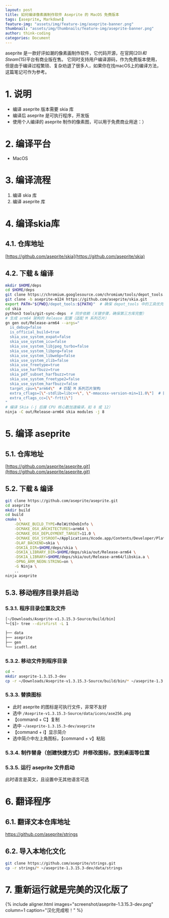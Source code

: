 ```yaml
---
layout: post
title: 如何编译像素画制作软件 Aseprite 的 MacOS 免费版本
tags: [aseprite, Markdown]
feature-img: "assets/img/feature-img/aseprite-banner.png"
thumbnail: "assets/img/thumbnails/feature-img/aseprite-banner.png"
author: think-coding
categories: Document
---
```

aseprite 是一款好评如潮的像素画制作软件，它代码开源，在官网($20)和Steam($15)平台有商业版在售。
它同时支持用户编译源码，作为免费版本使用，但是由于编译过程繁琐、复杂劝退了很多人，如果你在找macOS上的编译方法，这篇笔记可作为参考。

# 1. 说明
- 编译 aseprite 版本需要 skia 库
- 编译后 aseprite 是可执行程序，开发版
- 使用个人编译的 aseprite 制作的像素图，可以用于免费商业用途：）

# 2. 编译平台
- MacOS

# 3. 编译流程
1. 编译 skia 库
2. 编译 aseprite 库

# 4. 编译skia库
## 4.1. 仓库地址
[https://github.com/aseprite/skia](https://github.com/aseprite/skia)


## 4.2. 下载 & 编译
```bash
mkdir $HOME/deps
cd $HOME/deps
git clone https://chromium.googlesource.com/chromium/tools/depot_tools.git
git clone -b aseprite-m124 https://github.com/aseprite/skia.git
export PATH="${PWD}/depot_tools:${PATH}"  # 确保 depot_tools 中的工具优先使用
cd skia
python3 tools/git-sync-deps  # 同步依赖（关键步骤，确保第三方库完整）
# 生成 arm64 架构的 Release 配置（适配 M 系列芯片）
gn gen out/Release-arm64 --args="
  is_debug=false 
  is_official_build=true 
  skia_use_system_expat=false 
  skia_use_system_icu=false 
  skia_use_system_libjpeg_turbo=false 
  skia_use_system_libpng=false 
  skia_use_system_libwebp=false 
  skia_use_system_zlib=false 
  skia_use_freetype=true 
  skia_use_harfbuzz=true 
  skia_pdf_subset_harfbuzz=true 
  skia_use_system_freetype2=false 
  skia_use_system_harfbuzz=false 
  target_cpu=\"arm64\"  # 匹配 M 系列芯片架构
  extra_cflags=[\"-stdlib=libc++\", \"-mmacosx-version-min=11.0\"]  # 提升最低版本
  extra_cflags_cc=[\"-frtti\"]
"
# 编译 Skia（-j 后接 CPU 核心数加速编译，如 8 或 12）
ninja -C out/Release-arm64 skia modules -j 8
```

# 5. 编译 aseprite
## 5.1. 仓库地址
[https://github.com/aseprite/aseprite.git](https://github.com/aseprite/aseprite.git)

## 5.2. 下载 & 编译
```bash
git clone https://github.com/aseprite/aseprite.git
cd aseprite
mkdir build
cd build
cmake \
    -DCMAKE_BUILD_TYPE=RelWithDebInfo \
    -DCMAKE_OSX_ARCHITECTURES=arm64 \
    -DCMAKE_OSX_DEPLOYMENT_TARGET=11.0 \
    -DCMAKE_OSX_SYSROOT=/Applications/Xcode.app/Contents/Developer/Platforms/MacOSX.platform/Developer/SDKs/MacOSX.sdk \
    -DLAF_BACKEND=skia \
    -DSKIA_DIR=$HOME/deps/skia \
    -DSKIA_LIBRARY_DIR=$HOME/deps/skia/out/Release-arm64 \
    -DSKIA_LIBRARY=$HOME/deps/skia/out/Release-arm64/libskia.a \
    -DPNG_ARM_NEON:STRING=on \
    -G Ninja \
    ..
ninja aseprite
```

## 5.3. 移动程序目录并启动
### 5.3.1. 程序目录位置及文件
```bash
[~/Downloads/Aseprite-v1.3.15.3-Source/build/bin] 
└─[$]> tree --dirsfirst -L 1

├── data
├── aseprite
├── gen
└── icudtl.dat
```

### 5.3.2. 移动文件到程序目录
```bash
cd ~
mkdir aseprite-1.3.15.3-dev
cp -r ~/Downloads/Aseprite-v1.3.15.3-Source/build/bin/* ~/aseprite-1.3.15.3-dev/
```

### 5.3.3. 替换图标
- 此时 aseprite 的图标是可执行文件，非常不友好
- 选中 `/Aseprite-v1.3.15.3-Source/data/icons/ase256.png`
- 【command + C】复制
- 选中 `~/aseprite-1.3.15.3-dev/aseprite`
- 【command + i】显示简介
- 选中简介中左上角图标，【command + v】粘贴

### 5.3.4. 制作替身（创建快捷方式）并修改图标，放到桌面等位置

### 5.3.5. 运行 aseprite 文件启动
此时语言是英文，且设置中无其他语言可选

# 6. 翻译程序
## 6.1. 翻译文本仓库地址
https://github.com/aseprite/strings

## 6.2. 导入本地化文化
```bash
git clone https://github.com/aseprite/strings.git
cp -r strings/* ~/aseprite-1.3.15.3-dev/data/strings
```

# 7. 重新运行就是完美的汉化版了
{% include aligner.html images="screenshot/aseprite-1.3.15.3-dev.png" column=1 caption="汉化完成啦！" %}